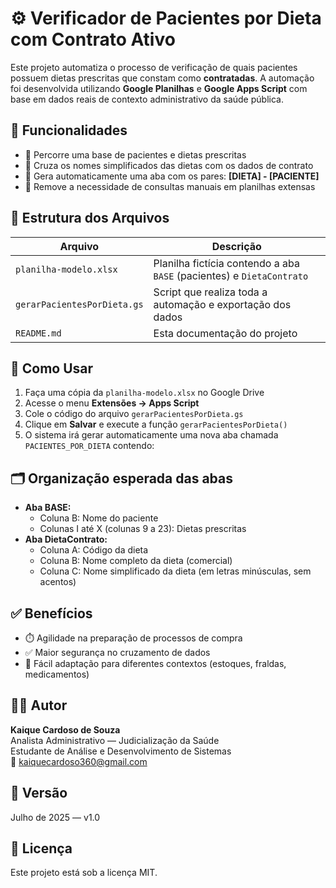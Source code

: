 # ⚙️ Verificador de Pacientes por Dieta com Contrato Ativo

Este projeto automatiza o processo de verificação de quais pacientes possuem dietas prescritas que constam como **contratadas**. A automação foi desenvolvida utilizando **Google Planilhas** e **Google Apps Script** com base em dados reais de contexto administrativo da saúde pública.

## 🧩 Funcionalidades

- 🔎 Percorre uma base de pacientes e dietas prescritas
- 🧠 Cruza os nomes simplificados das dietas com os dados de contrato
- 📄 Gera automaticamente uma aba com os pares: **[DIETA] - [PACIENTE]**
- 🧽 Remove a necessidade de consultas manuais em planilhas extensas

## 📂 Estrutura dos Arquivos

| Arquivo | Descrição |
|--------|----------|
| `planilha-modelo.xlsx` | Planilha fictícia contendo a aba `BASE` (pacientes) e `DietaContrato` |
| `gerarPacientesPorDieta.gs` | Script que realiza toda a automação e exportação dos dados |
| `README.md` | Esta documentação do projeto |

## 🚀 Como Usar

1. Faça uma cópia da `planilha-modelo.xlsx` no Google Drive
2. Acesse o menu **Extensões → Apps Script**
3. Cole o código do arquivo `gerarPacientesPorDieta.gs`
4. Clique em **Salvar** e execute a função `gerarPacientesPorDieta()`
5. O sistema irá gerar automaticamente uma nova aba chamada `PACIENTES_POR_DIETA` contendo:


## 🗂️ Organização esperada das abas

- **Aba BASE:**
  - Coluna B: Nome do paciente
  - Colunas I até X (colunas 9 a 23): Dietas prescritas
- **Aba DietaContrato:**
  - Coluna A: Código da dieta
  - Coluna B: Nome completo da dieta (comercial)
  - Coluna C: Nome simplificado da dieta (em letras minúsculas, sem acentos)

## ✅ Benefícios

- ⏱️ Agilidade na preparação de processos de compra
- ✅ Maior segurança no cruzamento de dados
- 💬 Fácil adaptação para diferentes contextos (estoques, fraldas, medicamentos)

## 👨‍💻 Autor

**Kaique Cardoso de Souza**  
Analista Administrativo — Judicialização da Saúde  
Estudante de Análise e Desenvolvimento de Sistemas  
📧 kaiquecardoso360@gmail.com

## 📅 Versão

Julho de 2025 — v1.0

## 📄 Licença

Este projeto está sob a licença MIT.
